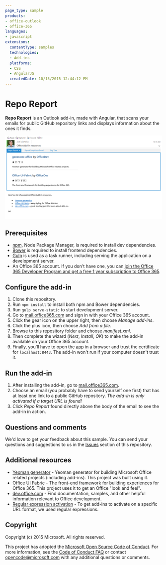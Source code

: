 ```yaml
---
page_type: sample
products:
- office-outlook
- office-365
languages:
- javascript
extensions:
  contentType: samples
  technologies:
  - Add-ins
  platforms:
  - CSS
  - AngularJS
  createdDate: 10/15/2015 12:44:12 PM
---
```

# Repo Report
**Repo Report** is an Outlook add-in, made with Angular, that scans your emails for public GitHub repository links and displays information about the ones it finds.

![Repo Report screenshot](./repo%20report%20screenshot.PNG)

## Prerequisites
* [npm](https://www.npmjs.com/), Node Package Manager, is required to install dev dependencies.
* [Bower](http://bower.io/) is required to install frontend dependencies. 
* [Gulp](http://gulpjs.com/) is used as a task runner, including serving the application on a development server.
* An Office 365 account. If you don't have one, you can [join the Office 365 Developer Program and get a free 1 year subscription to Office 365](https://aka.ms/devprogramsignup).

## Configure the add-in
1. Clone this repository.
2. Run `npm install` to install both npm and Bower dependencies.
3. Run `gulp serve-static` to start development server.
4. Go to [mail.office365.com](http://mail.office365.com) and sign in with your Office 365 account.
5. Click the gear icon on the upper right, then choose *Manage add-ins*.
6. Click the plus icon, then choose *Add from a file*.
7. Browse to this repository folder and choose *manifest.xml*.
8. Then complete the wizard (*Next*, *Install*, *OK*) to make the add-in available on your Office 365 account.
9. Finally, you'll have to open the [app](https://localhost:8443/appread/index.html) in a browser and trust the certificate for `localhost:8443`. The add-in won't run if your computer doesn't trust it.

## Run the add-in
1. After installing the add-in, go to [mail.office365.com](mail.office365.com). 
2. Choose an email (you probably have to send yourself one first) that has at least one link to a public GitHub repository. *The add-in is only activated if a target URL is found!*
3. Click *Repo Report* found directly above the body of the email to see the add-in in action.

## Questions and comments
We'd love to get your feedback about this sample. You can send your questions and suggestions to us in the [Issues](https://github.com/OfficeDev/Outlook-Add-in-RepoReport/issues) section of this repository.

## Additional resources
* [Yeoman generator](https://github.com/OfficeDev/generator-office) - Yeoman generator for building Microsoft Office related projects (including add-ins). This project was built using it.
* [Office UI Fabric](https://github.com/OfficeDev/Office-UI-Fabric/) - The front-end framework for building experiences for Office 365. This project uses it to get an Office "look and feel". 
* [dev.office.com](http://dev.office.com) - Find documentation, samples, and other helpful information relevant to Office development.
* [Regular expression activation](https://msdn.microsoft.com/en-us/library/office/fp142135.aspx) - To get add-ins to activate on a specific URL format, we used regular expressions.

## Copyright
Copyright (c) 2015 Microsoft. All rights reserved.


This project has adopted the [Microsoft Open Source Code of Conduct](https://opensource.microsoft.com/codeofconduct/). For more information, see the [Code of Conduct FAQ](https://opensource.microsoft.com/codeofconduct/faq/) or contact [opencode@microsoft.com](mailto:opencode@microsoft.com) with any additional questions or comments.
